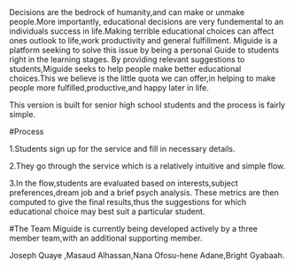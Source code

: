 ## 

Decisions are the bedrock of humanity,and can make or unmake people.More importantly, educational decisions
are very fundemental to an individuals success in life.Making terrible educational choices can affect ones outlook to life,work productivity and general fulfillment. 
Miguide is a platform seeking to solve this issue by being a personal Guide to students right in the learning stages.
By providing relevant suggestions to students,Miguide seeks to help people make better educational choices.This we believe is the little quota we can offer,in helping to make people more fulfilled,productive,and happy later in life.

This version is built for senior high school students and the process is fairly simple.

#Process

1.Students sign up for the service and fill in necessary details.

2.They go through the service which is a relatively intuitive and simple flow.

3.In the flow,students are evaluated based on interests,subject preferences,dream job and a brief psych analysis. These metrics are then
computed to give the final results,thus the suggestions for which educational choice may best suit a particular student.


#The Team
Miguide is currently being developed actively by a three member team,with an additional supporting member.

Joseph Quaye ,Masaud Alhassan,Nana Ofosu-hene Adane,Bright Gyabaah.
